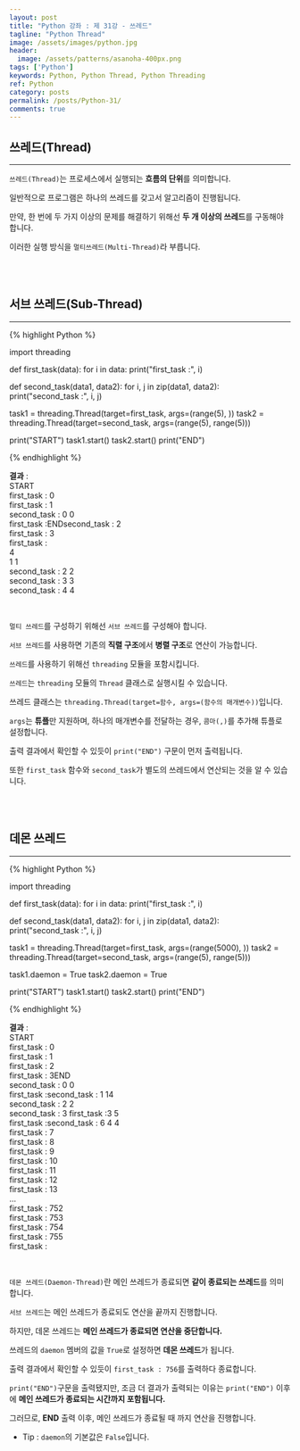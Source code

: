 ```yaml
---
layout: post
title: "Python 강좌 : 제 31강 - 쓰레드"
tagline: "Python Thread"
image: /assets/images/python.jpg
header:
  image: /assets/patterns/asanoha-400px.png
tags: ['Python']
keywords: Python, Python Thread, Python Threading
ref: Python
category: posts
permalink: /posts/Python-31/
comments: true
---
```


## 쓰레드(Thread) ##
----------

`쓰레드(Thread)`는 프로세스에서 실행되는 **흐름의 단위**를 의미합니다.

일반적으로 프로그램은 하나의 쓰레드를 갖고서 알고리즘이 진행됩니다.

만약, 한 번에 두 가지 이상의 문제를 해결하기 위해선 **두 개 이상의 쓰레드**를 구동해야합니다.

이러한 실행 방식을 `멀티쓰레드(Multi-Thread)`라 부릅니다.

<br>
<br>

## 서브 쓰레드(Sub-Thread) ##
----------

{% highlight Python %}

import threading

def first_task(data):
    for i in data:
        print("first_task :", i)

def second_task(data1, data2):
    for i, j in zip(data1, data2):
        print("second_task :", i, j)

task1 = threading.Thread(target=first_task, args=(range(5), ))
task2 = threading.Thread(target=second_task, args=(range(5), range(5)))

print("START")
task1.start()
task2.start()
print("END")

{% endhighlight %}

**결과**
:    
START<br>
first_task : 0<br>
first_task : 1<br>
second_task : 0 0<br>
first_task :ENDsecond_task : 2<br>
first_task : 3<br>
first_task :<br>
 4<br>
1 1<br>
second_task : 2 2<br>
second_task : 3 3<br>
second_task : 4 4<br>

<br>

`멀티 쓰레드`를 구성하기 위해선 `서브 쓰레드`를 구성해야 합니다.

`서브 쓰레드`를 사용하면 기존의 **직렬 구조**에서 **병렬 구조**로 연산이 가능합니다. 

`쓰레드`를 사용하기 위해선 `threading` 모듈을 포함시킵니다.

`쓰레드`는 `threading` 모듈의 `Thread` 클래스로 실행시킬 수 있습니다.

쓰레드 클래스는 `threading.Thread(target=함수, args=(함수의 매개변수))`입니다.

`args`는 **튜플**만 지원하며, 하나의 매개변수를 전달하는 경우, `콤마(,)`를 추가해 튜플로 설정합니다.

출력 결과에서 확인할 수 있듯이 `print("END")` 구문이 먼저 출력됩니다.

또한 `first_task` 함수와 `second_task`가 별도의 쓰레드에서 연산되는 것을 알 수 있습니다.

<br>
<br>

## 데몬 쓰레드 ##
----------

{% highlight Python %}

import threading

def first_task(data):
    for i in data:
        print("first_task :", i)

def second_task(data1, data2):
    for i, j in zip(data1, data2):
        print("second_task :", i, j)

task1 = threading.Thread(target=first_task, args=(range(5000), ))
task2 = threading.Thread(target=second_task, args=(range(5), range(5)))

task1.daemon = True
task2.daemon = True

print("START")
task1.start()
task2.start()
print("END")

{% endhighlight %}

**결과**
:    
START<br>
first_task : 0<br>
first_task : 1<br>
first_task : 2<br>
first_task : 3END<br>
second_task : 0 0<br>
first_task :second_task :  1 14<br>
second_task : 2 2<br>
second_task : 3 first_task :3 5<br>
first_task :second_task : 6 4 4<br>
first_task : 7<br>
first_task : 8<br>
first_task : 9<br>
first_task : 10<br>
first_task : 11<br>
first_task : 12<br>
first_task : 13<br>
...<br>
first_task : 752<br>
first_task : 753<br>
first_task : 754<br>
first_task : 755<br>
first_task :<br>

<br>

`데몬 쓰레드(Daemon-Thread)`란 메인 쓰레드가 종료되면 **같이 종료되는 쓰레드**를 의미합니다.

`서브 쓰레드`는 메인 쓰레드가 종료되도 연산을 끝까지 진행합니다.

하지만, 데몬 쓰레드는 **메인 쓰레드가 종료되면 연산을 중단합니다.**

쓰레드의 `daemon` 멤버의 값을 `True`로 설정하면 **데몬 쓰레드**가 됩니다.

출력 결과에서 확인할 수 있듯이 `first_task : 756`를 출력하다 종료합니다.

`print("END")`구문을 출력됐지만, 조금 더 결과가 출력되는 이유는 `print("END")` 이후에 **메인 쓰레드가 종료되는 시간까지 포함됩니다.**

그러므로, **END** 출력 이후, 메인 쓰레드가 종료될 때 까지 연산을 진행합니다.

* Tip : `daemon`의 기본값은 `False`입니다.
